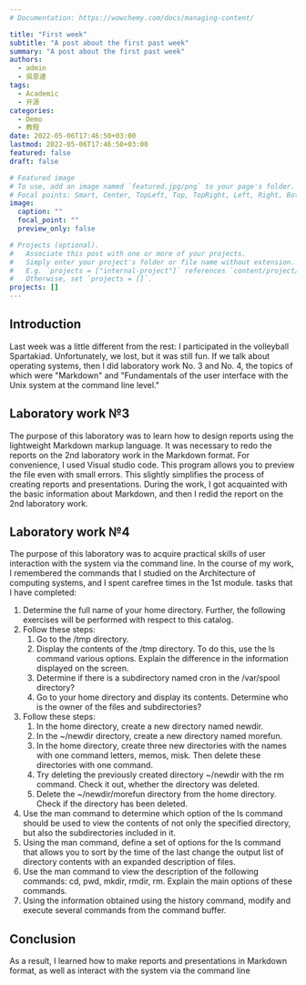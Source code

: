 ```yaml
---
# Documentation: https://wowchemy.com/docs/managing-content/

title: "First week"
subtitle: "A post about the first past week"
summary: "A post about the first past week"
authors: 
  - admin
  - 吳恩達
tags:
  - Academic
  - 开源
categories:
  - Demo
  - 教程
date: 2022-05-06T17:46:50+03:00
lastmod: 2022-05-06T17:46:50+03:00
featured: false
draft: false

# Featured image
# To use, add an image named `featured.jpg/png` to your page's folder.
# Focal points: Smart, Center, TopLeft, Top, TopRight, Left, Right, BottomLeft, Bottom, BottomRight.
image:
  caption: ""
  focal_point: ""
  preview_only: false

# Projects (optional).
#   Associate this post with one or more of your projects.
#   Simply enter your project's folder or file name without extension.
#   E.g. `projects = ["internal-project"]` references `content/project/deep-learning/index.md`.
#   Otherwise, set `projects = []`.
projects: []
---
```


## Introduction

Last week was a little different from the rest: I participated in the volleyball Spartakiad. Unfortunately, we lost, but it was still fun. If we talk about operating systems, then I did laboratory work No. 3 and No. 4, the topics of which were "Markdown" and "Fundamentals of the user interface with the Unix system at the command line level."

## Laboratory work №3

The purpose of this laboratory was to learn how to design reports using the lightweight Markdown markup language. It was necessary to redo the reports on the 2nd laboratory work in the Markdown format. For convenience, I used Visual studio code. This program allows you to preview the file even with small errors. This slightly simplifies the process of creating reports and presentations. 
During the work, I got acquainted with the basic information about Markdown, and then I redid the report on the 2nd laboratory work.

## Laboratory work №4

The purpose of this laboratory was to acquire practical skills of user interaction with the system via the command line. In the course of my work, I remembered the commands that I studied on the Architecture of computing systems, and I spent carefree times in the 1st module. tasks that I have completed:

1. Determine the full name of your home directory. Further, the following exercises will be performed with respect to this catalog.
2. Follow these steps:
    1. Go to the /tmp directory.
    2. Display the contents of the /tmp directory. To do this, use the ls command
    various options. Explain the difference in the information displayed on the screen.
    3. Determine if there is a subdirectory named cron in the /var/spool directory?
    4. Go to your home directory and display its contents. Determine who is the owner of the files and subdirectories?
3. Follow these steps:
    1. In the home directory, create a new directory named newdir.
    2. In the ~/newdir directory, create a new directory named morefun.
    3. In the home directory, create three new directories with the names with one command
    letters, memos, misk. Then delete these directories with one command.
    4. Try deleting the previously created directory ~/newdir with the rm command. Check it out,
    whether the directory was deleted.
    5. Delete the ~/newdir/morefun directory from the home directory. Check if
the directory has been deleted.
4. Use the man command to determine which option of the ls command should be used to view the contents of not only the specified directory, but also the subdirectories included in it.
5. Using the man command, define a set of options for the ls command that allows you to sort by the time of the last change the output list of directory contents
with an expanded description of files.
6. Use the man command to view the description of the following commands: cd, pwd, mkdir,
rmdir, rm. Explain the main options of these commands.
7. Using the information obtained using the history command, modify and execute several commands from the command buffer.

## Conclusion

As a result, I learned how to make reports and presentations in Markdown format, as well as interact with the system via the command line